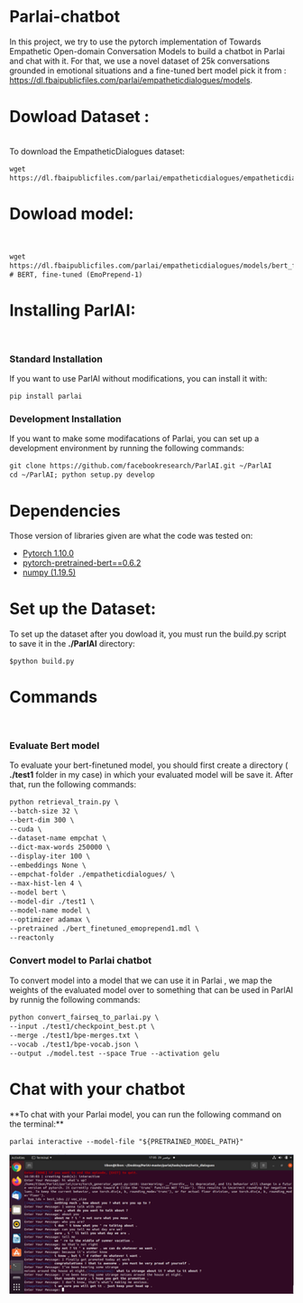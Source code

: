 # Parlai-chatbot

In this project, we try to use the pytorch implementation of Towards Empathetic Open-domain Conversation Models to build a chatbot in Parlai
 and chat with it. For that, we use a novel dataset of 25k conversations grounded in emotional situations and a fine-tuned bert model
pick it from : https://dl.fbaipublicfiles.com/parlai/empatheticdialogues/models.

<h1>Dowload Dataset :</h1>
<br>
To download the EmpatheticDialogues dataset:

```shell
wget https://dl.fbaipublicfiles.com/parlai/empatheticdialogues/empatheticdialogues.tar.gz
```


<h1>Dowload model:</h1><br>

```shell
wget https://dl.fbaipublicfiles.com/parlai/empatheticdialogues/models/bert_finetuned_emoprepend1.mdl  # BERT, fine-tuned (EmoPrepend-1)
```

<h1>Installing ParlAI:</h1>
<br>
<h3>Standard Installation</h3>
If you want to use ParlAI without modifications, you can install it with:<br>

```shell
pip install parlai
```

<h3>Development Installation</h3>
If you want to make some modifacations of Parlai, you can set up a development environment by running the following commands:<br>

```shell
git clone https://github.com/facebookresearch/ParlAI.git ~/ParlAI
cd ~/ParlAI; python setup.py develop
```

<h1>Dependencies</h1>
Those version of libraries given are what the code was tested on:<br>

 - [Pytorch 1.10.0](https://pytorch.org/)<br>
 - [pytorch-pretrained-bert==0.6.2](https://pypi.org/project/pytorch-pretrained-bert/)<br>
 - [numpy (1.19.5)](https://numpy.org/devdocs/release/1.19.5-notes.html)<br>

<h1>Set up the Dataset:</h1>

To set up the dataset after you dowload it, you must run the build.py script to save it in the **./ParlAI** directory:<br>

```shell
$python build.py
```

<h1>Commands</h1>
<br>
<h3>Evaluate Bert model</h3>

To evaluate your bert-finetuned model, you should first create a directory ( **./test1** folder in my case) in which your evaluated model will be save it. After that, run the following commands:<br>

```shell
python retrieval_train.py \
--batch-size 32 \
--bert-dim 300 \
--cuda \
--dataset-name empchat \
--dict-max-words 250000 \
--display-iter 100 \
--embeddings None \
--empchat-folder ./empatheticdialogues/ \
--max-hist-len 4 \
--model bert \
--model-dir ./test1 \
--model-name model \
--optimizer adamax \
--pretrained ./bert_finetuned_emoprepend1.mdl \
--reactonly
```

<h3>Convert model to Parlai chatbot</h3>
To convert model into a model that we can use it in Parlai , we map the weights of the evaluated model over to something that can be used in ParlAI
by runnig the following commands:<br>

```shell
python convert_fairseq_to_parlai.py \
--input ./test1/checkpoint_best.pt \
--merge ./test1/bpe-merges.txt \
--vocab ./test1/bpe-vocab.json \
--output ./model.test --space True --activation gelu
```

<h1>Chat with your chatbot</h1>
**To chat with your Parlai model, you can run the following command on the terminal:**<br>

```shell
parlai interactive --model-file "${PRETRAINED_MODEL_PATH}"
```
<img src="chat_with_bot.PNG">





